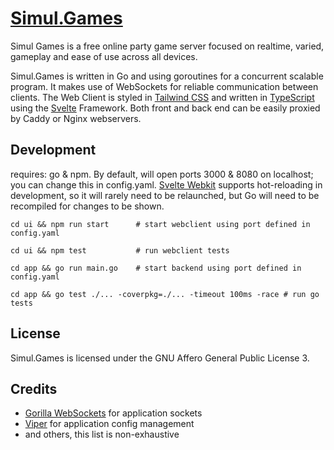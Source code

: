 # [Simul.Games](https://simul.games)

Simul Games is a free online party game server focused on realtime, varied, gameplay and ease of use across all devices.

Simul.Games is written in Go and using goroutines for a concurrent scalable program. 
It makes use of WebSockets for reliable communication between clients. The Web Client is styled in [Tailwind CSS](https://tailwindcss.com/)  and written in [TypeScript](https://www.typescriptlang.org/) using the
[Svelte](https://svelte.dev/) Framework. Both front and back end can be easily proxied by Caddy or Nginx webservers. 

## Development

requires: go & npm. By default, will open ports 3000 & 8080 on localhost; you can change this in config.yaml.
[Svelte Webkit](https://kit.svelte.dev/) supports hot-reloading in development, so it will rarely need to be relaunched, but Go will need to be recompiled
for changes to be shown.

```shell
cd ui && npm run start      # start webclient using port defined in config.yaml
```
```shell
cd ui && npm test           # run webclient tests
```

```shell
cd app && go run main.go    # start backend using port defined in config.yaml
```
```shell
cd app && go test ./... -coverpkg=./... -timeout 100ms -race # run go tests
```

## License
Simul.Games is licensed under the GNU Affero General Public License 3.

## Credits
- [Gorilla WebSockets](https://github.com/gorilla/websocket) for application sockets
- [Viper](https://github.com/spf13/viper) for application config management
- and others, this list is non-exhaustive